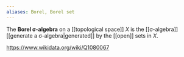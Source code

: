 ```yaml
---
aliases: Borel, Borel set
---
```

The **Borel σ-algebra** on a [[topological space]] $X$ is the [[σ-algebra]] [[generate a σ-algebra|generated]] by the [[open]] sets in $X$.

https://www.wikidata.org/wiki/Q1080067